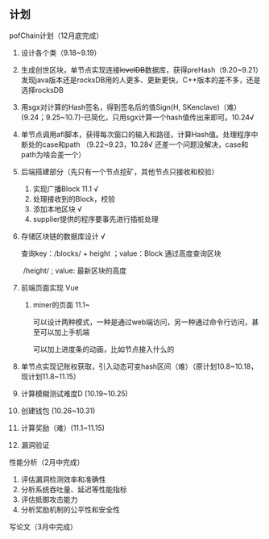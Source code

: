 ## 计划

pofChain计划（12月底完成）

1. 设计各个类（9.18~9.19）

2. 生成创世区块，单节点实现连接~~levelDB~~数据库，获得preHash（9.20~9.21）
   发现java版本还是rocksDB用的人更多、更新更快，C++版本的差不多，还是选择rocksDB

3. 用sgx对计算的Hash签名，得到签名后的值Sign(H, SKenclave)（难）(9.24；9.25~10.7)-已简化，只用sgx计算一个hash值传出来即可。10.24√

4. 单节点调用afl脚本，获得每次窗口的输入和路径，计算Hash值。处理程序中断处的case和path （9.22~9.23，10.28√ 还差一个问题没解决，case和path为啥会差一个）

5. 后端搭建部分（先只有一个节点挖矿，其他节点只接收和校验）
   1. 实现广播Block 11.1 √
   2. 处理接收到的Block，校验 
   3. 添加本地区块  √
   4. supplier提供的程序要事先进行插桩处理 

6. 存储区块链的数据库设计 √

   查询key：/blocks/ + height ；value：Block  通过高度查询区块

   ​                 /height/ ;  value: 最新区块的高度

7. 前端页面实现 Vue

   1. miner的页面  11.1~

      可以设计两种模式，一种是通过web端访问，另一种通过命令行访问，甚至可以加上手机端

      可以加上进度条的动画，比如节点接入什么的

8. 单节点实现记账权获取，引入动态可变hash区间（难）（原计划10.8~10.18，现计划11.8~11.15）

9. 计算模糊测试难度D (10.19~10.25)

10. 创建钱包 (10.26~10.31)

11. 计算奖励（难）(11.1~11.15)

12. 漏洞验证

性能分析（2月中完成）

1. 评估漏洞检测效率和准确性
2. 分析系统吞吐量、延迟等性能指标
3. 评估抵御攻击能力
4. 分析奖励机制的公平性和安全性

写论文（3月中完成）

